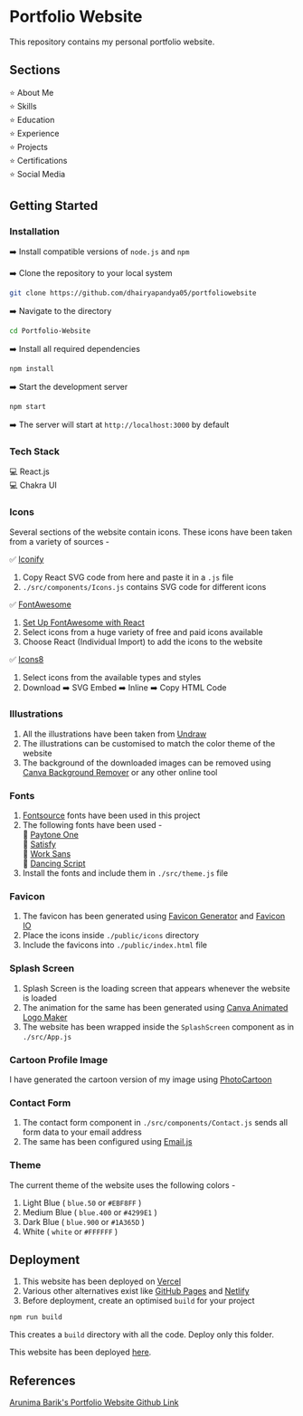 # Portfolio Website

This repository contains my personal portfolio website.

## Sections

⭐ About Me \
⭐ Skills \
⭐ Education \
⭐ Experience \
⭐ Projects \
⭐ Certifications \
⭐ Social Media

## Getting Started

### Installation

➡️ Install compatible versions of `node.js` and `npm`

➡️ Clone the repository to your local system

```bash
git clone https://github.com/dhairyapandya05/portfoliowebsite
```

➡️ Navigate to the directory

```bash
cd Portfolio-Website
```

➡️ Install all required dependencies

```bash
npm install
```

➡️ Start the development server

```bash
npm start
```

➡️ The server will start at `http://localhost:3000` by default

### Tech Stack

💻 React.js \
💻 Chakra UI

### Icons

Several sections of the website contain icons. These icons have been taken from a variety of sources -

✅ [Iconify](https://icon-sets.iconify.design/)

1. Copy React SVG code from here and paste it in a `.js` file
2. `./src/components/Icons.js` contains SVG code for different icons

✅ [FontAwesome](https://fontawesome.com/icons)

1. [Set Up FontAwesome with React](https://docs.fontawesome.com/web/use-with/react)
2. Select icons from a huge variety of free and paid icons available
3. Choose React (Individual Import) to add the icons to the website

✅ [Icons8](https://icons8.com/icons)

1. Select icons from the available types and styles
2. Download ➡️ SVG Embed ➡️ Inline ➡️ Copy HTML Code

### Illustrations

1. All the illustrations have been taken from [Undraw](https://undraw.co/illustrations)
2. The illustrations can be customised to match the color theme of the website
3. The background of the downloaded images can be removed using [Canva Background Remover](https://www.canva.com/features/background-remover/) or any other online tool

### Fonts

1. [Fontsource](https://fontsource.org/) fonts have been used in this project
2. The following fonts have been used - \
   🔸 [Paytone One](https://fontsource.org/fonts/paytone-one) \
   🔸 [Satisfy](https://fontsource.org/fonts/satisfy) \
   🔸 [Work Sans](https://fontsource.org/fonts/work-sans) \
   🔸 [Dancing Script](https://fontsource.org/fonts/dancing-script)
3. Install the fonts and include them in `./src/theme.js` file

### Favicon

1. The favicon has been generated using [Favicon Generator](https://www.favicon-generator.org/) and [Favicon IO](https://favicon.io/)
2. Place the icons inside `./public/icons` directory
3. Include the favicons into `./public/index.html` file

### Splash Screen

1. Splash Screen is the loading screen that appears whenever the website is loaded
2. The animation for the same has been generated using [Canva Animated Logo Maker](https://www.canva.com/create/logos/animated/)
3. The website has been wrapped inside the `SplashScreen` component as in `./src/App.js`

### Cartoon Profile Image

I have generated the cartoon version of my image using [PhotoCartoon](https://photocartoon.net/)

### Contact Form

1. The contact form component in `./src/components/Contact.js` sends all form data to your email address
2. The same has been configured using [Email.js](https://www.emailjs.com/)

### Theme

The current theme of the website uses the following colors -

1. Light Blue ( `blue.50` or `#EBF8FF` )
2. Medium Blue ( `blue.400` or `#4299E1` )
3. Dark Blue ( `blue.900` or `#1A365D` )
4. White ( `white` or `#FFFFFF` )

## Deployment

1. This website has been deployed on [Vercel](https://vercel.com/docs/deployments/overview)
2. Various other alternatives exist like [GitHub Pages](https://pages.github.com/) and [Netlify](https://www.netlify.com/)
3. Before deployment, create an optimised `build` for your project

```bash
npm run build
```

This creates a `build` directory with all the code. Deploy only this folder.

This website has been deployed <a href="https://dhairyapandya.vercel.app/" target="_blank">here</a>.



## References

[Arunima Barik's Portfolio Website Github Link](https://github.com/arunimabarik75/Portfolio-Website)

